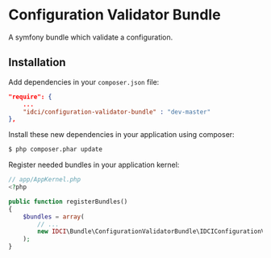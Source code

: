 Configuration Validator Bundle
==============================

A symfony bundle which validate a configuration.

Installation
------------

Add dependencies in your `composer.json` file:
```json
"require": {
    ...
    "idci/configuration-validator-bundle" : "dev-master"
},
```

Install these new dependencies in your application using composer:
```sh
$ php composer.phar update
```

Register needed bundles in your application kernel:
```php
// app/AppKernel.php
<?php

public function registerBundles()
{
    $bundles = array(
        // ...
        new IDCI\Bundle\ConfigurationValidatorBundle\IDCIConfigurationValidatorBundle(),
    );
}
```